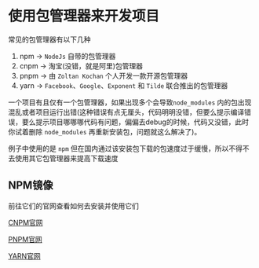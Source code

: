 # 使用包管理器来开发项目

常见的包管理器有以下几种

1. npm -> `NodeJs` 自带的包管理器
2. cnpm -> 淘宝(没错，就是阿里)包管理器
3. pnpm -> 由 `Zoltan Kochan` 个人开发一款开源包管理器
4. yarn -> `Facebook`、`Google`、`Exponent` 和 `Tilde` 联合推出的包管理器

一个项目有且仅有一个包管理器，如果出现多个会导致`node_modules` 内的包出现混乱或者项目运行出错(这种错误有点无厘头，代码明明没错，但要么提示编译错误，要么提示项目哪哪哪代码有问题，偏偏去debug的时候，代码又没错，此时你试着删除 `node_modules` 再重新安装包，问题就这么解决了)。

例子中使用的是 `npm` 但在国内通过该安装包下载的包速度过于缓慢，所以不得不去使用其它包管理器来提高下载速度

## NPM镜像

前往它们的官网查看如何去安装并使用它们

[CNPM官网](#http://npm.taobao.org/)

[PNPM官网](#https://pnpm.js.org/)

[YARN官网](#https://www.yarnpkg.com/lang/en/)